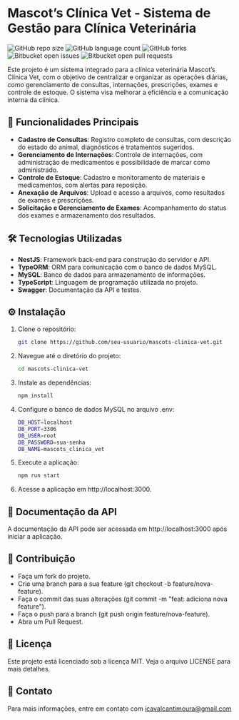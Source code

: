
# Mascot’s Clínica Vet - Sistema de Gestão para Clínica Veterinária

![GitHub repo size](https://img.shields.io/github/repo-size/IgorCavalcantiMoura/PI_MASCOT-S?style=for-the-badge)
![GitHub language count](https://img.shields.io/github/languages/count/IgorCavalcantiMoura/PI_MASCOT-S?style=for-the-badge)
![GitHub forks](https://img.shields.io/github/forks/IgorCavalcantiMoura/PI_MASCOT-S?style=for-the-badge)
![Bitbucket open issues](https://img.shields.io/bitbucket/issues/IgorCavalcantiMoura/PI_MASCOT-S?style=for-the-badge)
![Bitbucket open pull requests](https://img.shields.io/bitbucket/pr-raw/IgorCavalcantiMoura/PI_MASCOT-S?style=for-the-badge)

Este projeto é um sistema integrado para a clínica veterinária Mascot’s Clínica Vet, com o objetivo de centralizar e organizar as operações diárias, como gerenciamento de consultas, internações, prescrições, exames e controle de estoque. O sistema visa melhorar a eficiência e a comunicação interna da clínica.

## 🚀 Funcionalidades Principais

- **Cadastro de Consultas**: Registro completo de consultas, com descrição do estado do animal, diagnósticos e tratamentos sugeridos.
- **Gerenciamento de Internações**: Controle de internações, com administração de medicamentos e possibilidade de marcar como administrado.
- **Controle de Estoque**: Cadastro e monitoramento de materiais e medicamentos, com alertas para reposição.
- **Anexação de Arquivos**: Upload e acesso a arquivos, como resultados de exames e prescrições.
- **Solicitação e Gerenciamento de Exames**: Acompanhamento do status dos exames e armazenamento dos resultados.

## 🛠️ Tecnologias Utilizadas

- **NestJS**: Framework back-end para construção do servidor e API.
- **TypeORM**: ORM para comunicação com o banco de dados MySQL.
- **MySQL**: Banco de dados para armazenamento de informações.
- **TypeScript**: Linguagem de programação utilizada no projeto.
- **Swagger**: Documentação da API e testes.

## ⚙️ Instalação

1. Clone o repositório:
   ```bash
   git clone https://github.com/seu-usuario/mascots-clinica-vet.git
   ```
2. Navegue até o diretório do projeto:
   ```bash
   cd mascots-clinica-vet
   ```
3. Instale as dependências:
   ```bash
   npm install
   ```
4. Configure o banco de dados MySQL no arquivo .env:
   ```bash
   DB_HOST=localhost
   DB_PORT=3306
   DB_USER=root
   DB_PASSWORD=sua-senha
   DB_NAME=mascots_clinica_vet
   ```
5. Execute a aplicação:
   ```bash
   npm run start
   ```
6. Acesse a aplicação em http://localhost:3000.

## 📄 Documentação da API
A documentação da API pode ser acessada em http://localhost:3000 após iniciar a aplicação.

## 🤝 Contribuição
- Faça um fork do projeto.
- Crie uma branch para a sua feature (git checkout -b feature/nova-feature).
- Faça o commit das suas alterações (git commit -m "feat: adiciona nova feature").
- Faça o push para a branch (git push origin feature/nova-feature).
- Abra um Pull Request.

## 📜 Licença
Este projeto está licenciado sob a licença MIT. Veja o arquivo LICENSE para mais detalhes.

## 📧 Contato
Para mais informações, entre em contato com icavalcantimoura@gmail.com
